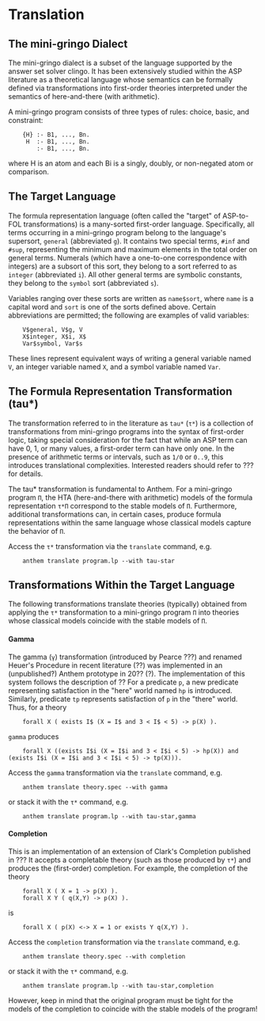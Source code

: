 # Translation

## The mini-gringo Dialect
The mini-gringo dialect is a subset of the language supported by the answer set solver clingo.
It has been extensively studied within the ASP literature as a theoretical language whose semantics can be formally defined via transformations into first-order theories interpreted under the semantics of here-and-there (with arithmetic).

A mini-gringo program consists of three types of rules: choice, basic, and constraint:

```
    {H} :- B1, ..., Bn.
     H  :- B1, ..., Bn.
        :- B1, ..., Bn.
```

where H is an atom and each Bi is a singly, doubly, or non-negated atom or comparison.


## The Target Language
The formula representation language (often called the "target" of ASP-to-FOL transformations) is a many-sorted first-order language.
Specifically, all terms occurring in a mini-gringo program belong to the language's supersort, `general` (abbreviated `g`).
It contains two special terms, `#inf` and `#sup`, representing the minimum and maximum elements in the total order on general terms.
Numerals (which have a one-to-one correspondence with integers) are a subsort of this sort, they belong to a sort referred to as `integer` (abbreviated `i`).
All other general terms are symbolic constants, they belong to the `symbol` sort (abbreviated `s`).

Variables ranging over these sorts are written as `name$sort`, where `name` is a capital word and `sort` is one of the sorts defined above.
Certain abbreviations are permitted; the following are examples of valid variables:

```
    V$general, V$g, V
    X$integer, X$i, X$
    Var$symbol, Var$s
```

These lines represent equivalent ways of writing a general variable named `V`, an integer variable named `X`, and a symbol variable named `Var`.



## The Formula Representation Transformation (tau*)

The transformation referred to in the literature as `tau*` (`τ*`) is a collection of transformations from mini-gringo programs into the syntax of first-order logic, taking special consideration for the fact that while an ASP term can have 0, 1, or many values, a first-order term can have only one.
In the presence of arithmetic terms or intervals, such as `1/0` or `0..9`, this introduces translational complexities.
Interested readers should refer to ??? for details.

The tau* transformation is fundamental to Anthem.
For a mini-gringo program `Π`, the HTA (here-and-there with arithmetic) models of the formula representation `τ*Π` correspond to the stable models of `Π`.
Furthermore, additional transformations can, in certain cases, produce formula representations within the same language whose classical models capture the behavior of `Π`.

Access the `τ*` transformation via the `translate` command, e.g.
```
    anthem translate program.lp --with tau-star
```

## Transformations Within the Target Language

The following transformations translate theories (typically) obtained from applying the `τ*` transformation to a mini-gringo program `Π` into theories whose classical models coincide with the stable models of `Π`.

#### Gamma
The gamma (`γ`) transformation (introduced by Pearce ???) and renamed Heuer's Procedure in recent literature (??) was implemented in an (unpublished?) Anthem prototype in 20?? (?).
The implementation of this system follows the description of ??
For a predicate `p`, a new predicate representing satisfaction in the "here" world named `hp` is introduced.
Similarly, predicate `tp` represents satisfaction of `p` in the "there" world.
Thus, for a theory
```
    forall X ( exists I$ (X = I$ and 3 < I$ < 5) -> p(X) ).
```
`gamma` produces
```
    forall X ((exists I$i (X = I$i and 3 < I$i < 5) -> hp(X)) and (exists I$i (X = I$i and 3 < I$i < 5) -> tp(X))).
```
Access the `gamma` transformation via the `translate` command, e.g.
```
    anthem translate theory.spec --with gamma
```
or stack it with the `τ*` command, e.g.
```
    anthem translate program.lp --with tau-star,gamma
```


#### Completion

This is an implementation of an extension of Clark's Completion published in ???
It accepts a completable theory (such as those produced by `τ*`) and produces the (first-order) completion.
For example, the completion of the theory
```
    forall X ( X = 1 -> p(X) ).
    forall X Y ( q(X,Y) -> p(X) ).
```
is
```
    forall X ( p(X) <-> X = 1 or exists Y q(X,Y) ).
```

Access the `completion` transformation via the `translate` command, e.g.
```
    anthem translate theory.spec --with completion
```
or stack it with the `τ*` command, e.g.
```
    anthem translate program.lp --with tau-star,completion
```
However, keep in mind that the original program must be tight for the models of the completion to coincide with the stable models of the program!
